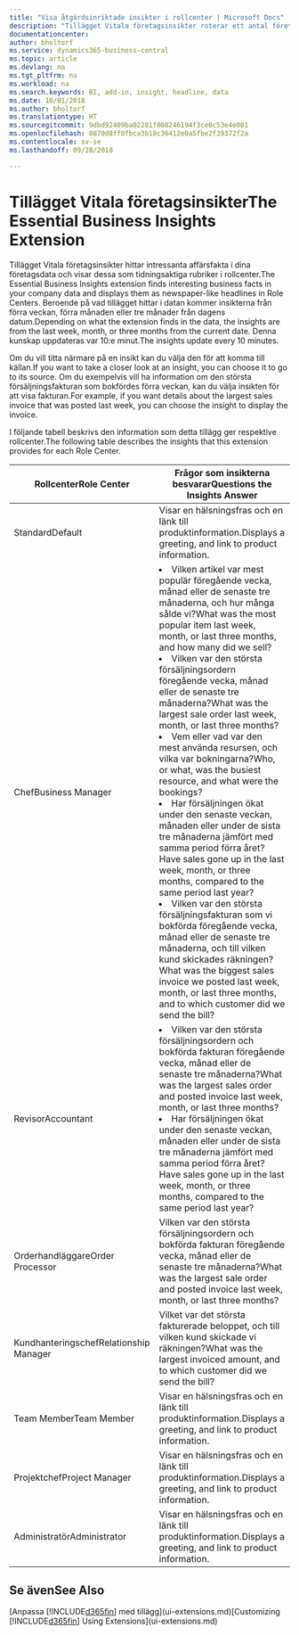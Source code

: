 ```yaml
---
title: "Visa åtgärdsinriktade insikter i rollcenter | Microsoft Docs"
description: "Tillägget Vitala företagsinsikter roterar ett antal företagsinsikter om rollcenter."
documentationcenter: 
author: bholtorf
ms.service: dynamics365-business-central
ms.topic: article
ms.devlang: na
ms.tgt_pltfrm: na
ms.workload: na
ms.search.keywords: BI, add-in, insight, headline, data
ms.date: 10/01/2018
ms.author: bholtorf
ms.translationtype: HT
ms.sourcegitcommit: 9dbd92409ba02281f008246194f3ce0c53e4e001
ms.openlocfilehash: 0879d8ff0fbca3b18c36412e0a5fbe2f39372f2a
ms.contentlocale: sv-se
ms.lasthandoff: 09/28/2018

---
```


# <a name="the-essential-business-insights-extension"></a><span data-ttu-id="42a45-103">Tillägget Vitala företagsinsikter</span><span class="sxs-lookup"><span data-stu-id="42a45-103">The Essential Business Insights Extension</span></span>
<span data-ttu-id="42a45-104">Tillägget Vitala företagsinsikter hittar intressanta affärsfakta i dina företagsdata och visar dessa som tidningsaktiga rubriker i rollcenter.</span><span class="sxs-lookup"><span data-stu-id="42a45-104">The Essential Business Insights extension finds interesting business facts in your company data and displays them as newspaper-like headlines in Role Centers.</span></span> <span data-ttu-id="42a45-105">Beroende på vad tillägget hittar i datan kommer insikterna från förra veckan, förra månaden eller tre månader från dagens datum.</span><span class="sxs-lookup"><span data-stu-id="42a45-105">Depending on what the extension finds in the data, the insights are from the last week, month, or three months from the current date.</span></span> <span data-ttu-id="42a45-106">Denna kunskap uppdateras var 10:e minut.</span><span class="sxs-lookup"><span data-stu-id="42a45-106">The insights update every 10 minutes.</span></span>  

<span data-ttu-id="42a45-107">Om du vill titta närmare på en insikt kan du välja den för att komma till källan.</span><span class="sxs-lookup"><span data-stu-id="42a45-107">If you want to take a closer look at an insight, you can choose it to go to its source.</span></span> <span data-ttu-id="42a45-108">Om du exempelvis vill ha information om den största försäljningsfakturan som bokfördes förra veckan, kan du välja insikten för att visa fakturan.</span><span class="sxs-lookup"><span data-stu-id="42a45-108">For example, if you want details about the largest sales invoice that was posted last week, you can choose the insight to display the invoice.</span></span>

<span data-ttu-id="42a45-109">I följande tabell beskrivs den information som detta tillägg ger respektive rollcenter.</span><span class="sxs-lookup"><span data-stu-id="42a45-109">The following table describes the insights that this extension provides for each Role Center.</span></span>

|<span data-ttu-id="42a45-110">Rollcenter</span><span class="sxs-lookup"><span data-stu-id="42a45-110">Role Center</span></span>|<span data-ttu-id="42a45-111">Frågor som insikterna besvarar</span><span class="sxs-lookup"><span data-stu-id="42a45-111">Questions the Insights Answer</span></span>|
|----|-----|
|<span data-ttu-id="42a45-112">Standard</span><span class="sxs-lookup"><span data-stu-id="42a45-112">Default</span></span>|<span data-ttu-id="42a45-113">Visar en hälsningsfras och en länk till produktinformation.</span><span class="sxs-lookup"><span data-stu-id="42a45-113">Displays a greeting, and link to product information.</span></span>|
|<span data-ttu-id="42a45-114">Chef</span><span class="sxs-lookup"><span data-stu-id="42a45-114">Business Manager</span></span>|<li> <span data-ttu-id="42a45-115">Vilken artikel var mest populär föregående vecka, månad eller de senaste tre månaderna, och hur många sålde vi?</span><span class="sxs-lookup"><span data-stu-id="42a45-115">What was the most popular item last week, month, or last three months, and how many did we sell?</span></span><br><li> <span data-ttu-id="42a45-116">Vilken var den största försäljningsordern föregående vecka, månad eller de senaste tre månaderna?</span><span class="sxs-lookup"><span data-stu-id="42a45-116">What was the largest sale order last week, month, or last three months?</span></span><br><li> <span data-ttu-id="42a45-117">Vem eller vad var den mest använda resursen, och vilka var bokningarna?</span><span class="sxs-lookup"><span data-stu-id="42a45-117">Who, or what, was the busiest resource, and what were the bookings?</span></span><br><li> <span data-ttu-id="42a45-118">Har försäljningen ökat under den senaste veckan, månaden eller under de sista tre månaderna jämfört med samma period förra året?</span><span class="sxs-lookup"><span data-stu-id="42a45-118">Have sales gone up in the last week, month, or three months, compared to the same period last year?</span></span><br><li> <span data-ttu-id="42a45-119">Vilken var den största försäljningsfakturan som vi bokförda föregående vecka, månad eller de senaste tre månaderna, och till vilken kund skickades räkningen?</span><span class="sxs-lookup"><span data-stu-id="42a45-119">What was the biggest sales invoice we posted last week, month, or last three months, and to which customer did we send the bill?</span></span></li> |
|<span data-ttu-id="42a45-120">Revisor</span><span class="sxs-lookup"><span data-stu-id="42a45-120">Accountant</span></span>|<li> <span data-ttu-id="42a45-121">Vilken var den största försäljningsordern och bokförda fakturan föregående vecka, månad eller de senaste tre månaderna?</span><span class="sxs-lookup"><span data-stu-id="42a45-121">What was the largest sales order and posted invoice last week, month, or last three months?</span></span><br><li> <span data-ttu-id="42a45-122">Har försäljningen ökat under den senaste veckan, månaden eller under de sista tre månaderna jämfört med samma period förra året?</span><span class="sxs-lookup"><span data-stu-id="42a45-122">Have sales gone up in the last week, month, or three months, compared to the same period last year?</span></span> |
|<span data-ttu-id="42a45-123">Orderhandläggare</span><span class="sxs-lookup"><span data-stu-id="42a45-123">Order Processor</span></span>| <span data-ttu-id="42a45-124">Vilken var den största försäljningsordern och bokförda fakturan föregående vecka, månad eller de senaste tre månaderna?</span><span class="sxs-lookup"><span data-stu-id="42a45-124">What was the largest sale order and posted invoice last week, month, or last three months?</span></span>|
|<span data-ttu-id="42a45-125">Kundhanteringschef</span><span class="sxs-lookup"><span data-stu-id="42a45-125">Relationship Manager</span></span>| <span data-ttu-id="42a45-126">Vilket var det största fakturerade beloppet, och till vilken kund skickade vi räkningen?</span><span class="sxs-lookup"><span data-stu-id="42a45-126">What was the largest invoiced amount, and to which customer did we send the bill?</span></span>|
|<span data-ttu-id="42a45-127">Team Member</span><span class="sxs-lookup"><span data-stu-id="42a45-127">Team Member</span></span>| <span data-ttu-id="42a45-128">Visar en hälsningsfras och en länk till produktinformation.</span><span class="sxs-lookup"><span data-stu-id="42a45-128">Displays a greeting, and link to product information.</span></span>|
|<span data-ttu-id="42a45-129">Projektchef</span><span class="sxs-lookup"><span data-stu-id="42a45-129">Project Manager</span></span>| <span data-ttu-id="42a45-130">Visar en hälsningsfras och en länk till produktinformation.</span><span class="sxs-lookup"><span data-stu-id="42a45-130">Displays a greeting, and link to product information.</span></span>|
|<span data-ttu-id="42a45-131">Administratör</span><span class="sxs-lookup"><span data-stu-id="42a45-131">Administrator</span></span>| <span data-ttu-id="42a45-132">Visar en hälsningsfras och en länk till produktinformation.</span><span class="sxs-lookup"><span data-stu-id="42a45-132">Displays a greeting, and link to product information.</span></span>|

## <a name="see-also"></a><span data-ttu-id="42a45-133">Se även</span><span class="sxs-lookup"><span data-stu-id="42a45-133">See Also</span></span>
<span data-ttu-id="42a45-134">[Anpassa [!INCLUDE[d365fin](includes/d365fin_md.md)] med tillägg](ui-extensions.md)</span><span class="sxs-lookup"><span data-stu-id="42a45-134">[Customizing [!INCLUDE[d365fin](includes/d365fin_md.md)] Using Extensions](ui-extensions.md)</span></span>

